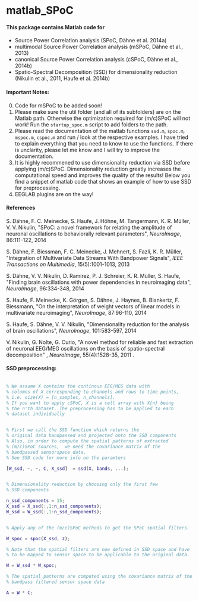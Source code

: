 matlab_SPoC
===========

#### This package contains Matlab code for 
* Source Power Correlation analysis (SPoC, Dähne et al. 2014a)
* multimodal Source Power Correlation analysis (mSPoC, Dähne et al., 2013)
* canonical Source Power Correlation analysis (cSPoC, Dähne et al., 2014b)
* Spatio-Spectral Decomposition (SSD) for dimensionality reduction (Nikulin et al., 2011, Haufe et al. 2014b)


#### Important Notes:

0. Code for mSPoC to be added soon!
1. Please make sure the util folder (and all of its subfolders) are on the Matlab path. Otherwise the optimization required for (m/c)SPoC will not work! Run the `startup_spoc.m` script to add folders to the path. 
2. Please read the documentation of the matlab functions `ssd.m`, `spoc.m`, `mspoc.m`, `cspoc.m` and run / look at the respective examples. I have tried to explain everything that you need to know to use the functions. If there is unclarity, please let me know and I will try to improve the documentation. 
3. It is highly recommened to use dimensionality reduction via SSD before applying (m/c)SPoC. Dimensionality reduction greatly increases the computational speed and improves the quality of the results!
Below you find a snippet of matlab code that shows an example of how to use SSD for preprocessing.
4. EEGLAB plugins are on the way!


#### References

S. Dähne, F. C. Meinecke, S. Haufe, J. Höhne, M. Tangermann, K. R. Müller, V. V. Nikulin, "SPoC: a novel framework for relating the amplitude of neuronal oscillations to behaviorally relevant parameters", *NeuroImage*, 86:111-122, 2014

S. Dähne, F. Biessman, F. C. Meinecke, J. Mehnert, S. Fazli, K. R. Müller, "Integration of Multivariate Data Streams With Bandpower Signals", *IEEE Transactions on Multimedia*, 15(5):1001-1013, 2013

S. Dähne, V. V. Nikulin, D. Ramirez, P. J. Schreier, K. R. Müller, S. Haufe, "Finding brain oscillations with power dependencies in neuroimaging data", *NeuroImage*, 96:334-348, 2014 

S. Haufe, F. Meinecke, K. Görgen, S. Dähne, J. Haynes, B. Blankertz, F. Biessmann, "On the interpretation of weight vectors of linear models in multivariate neuroimaging", *NeuroImage*, 87:96-110, 2014

S. Haufe, S. Dähne, V. V. Nikulin, "Dimensionality reduction for the analysis of brain oscillations", *NeuroImage*, 101:583-597, 2014 

V. Nikulin, G. Nolte, G. Curio, "A novel method for reliable and fast extraction of neuronal EEG/MEG oscillations on the basis of spatio-spectral decomposition" , *NeuroImage*, 55(4):1528-35, 2011 . 


#### SSD preprocessing:

```matlab

% We assume X contains the continous EEG/MEG data with 
% columns of X corresponding to channels and rows to time points, 
% i.e. size(X) = [n_samples, n_channels]. 
% If you want to apply cSPoC, X is a cell array with X{n} being
% the n'th dataset. The preprocessing has to be applied to each 
% dataset individually


% First we call the SSD function which returns the 
% original data bandpassed and projected onto the SSD components
% Also, in order to compute the spatial patterns of extracted 
% (m/c)SPoC sources,  we need the covariance matrix of the 
% bandpassed sensorspace data.
% See SSD code for more info on the paramters

[W_ssd, ~, ~, C, X_ssd]  = ssd(X, bands, ...); 


% Dimensionality reduction by choosing only the first few 
% SSD components

n_ssd_components = 15; 
X_ssd = X_ssd(:,1:n_ssd_components);
W_ssd = W_ssd(:,1:n_ssd_components);


% Apply any of the (m/c)SPoC methods to get the SPoC spatial filters.

W_spoc = spoc(X_ssd, z);

% Note that the spatial filters are now defined in SSD space and have 
% to be mapped to sensor space to be applicable to the original data.

W = W_ssd * W_spoc;

% The spatial patterns are computed using the covariance matrix of the
% bandpass filtered sensor space data

A = W * C;

```

